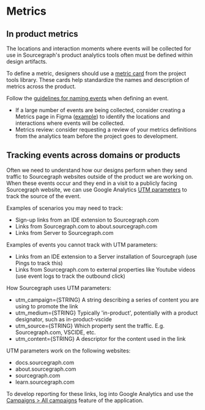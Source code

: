 # Metrics

## In product metrics

The locations and interaction moments where events will be collected for use in Sourcegraph's product analytics tools often must be defined within design artifacts.

To define a metric, designers should use a [metric card](https://www.figma.com/file/8qNcDzOXLj1hcOM76WDPN9/%F0%9F%9B%A0Project-Tools?node-id=2597%3A6172) from the project tools library. These cards help standardize the names and description of metrics across the product.

Follow the [guidelines for naming events](../../../../bizops/tools/amplitude.md#adding-events-to-amplitude) when defining an event.

- If a large number of events are being collected, consider creating a Metrics page in Figma ([example](https://www.figma.com/file/LfQUGTLvfYWxyuFoyQsptB/?node-id=251%3A7408)) to identify the locations and interactions where events will be collected.
- Metrics review: consider requesting a review of your metrics definitions from the analytics team before the project goes to development.


## Tracking events across domains or products

Often we need to understand how our designs perform when they send traffic to Sourcegraph websites outside of the product we are working on. When these events occur and they end in a visit to a publicly facing Sourcegraph website, we can use Google Analytics [UTM parameters](https://en.wikipedia.org/wiki/UTM_parameters) to track the source of the event. 

Examples of scenarios you may need to track:
* Sign-up links from an IDE extension to Sourcegraph.com
* Links from Sourcegraph.com to about.sourcegraph.com
* Links from Server to Sourcegraph.com

Examples of events you cannot track with UTM parameters:
* Links from an IDE extension to a Server installation of Sourcegraph (use Pings to track this)
* Links from Sourcegraph.com to external properties like Youtube videos (use event logs to track the outbound click)

How Sourcegraph uses UTM parameters:
* utm_campaign={STRING} A string describing a series of content you are using to promote the link
* utm_medium={STRING} Typically 'in-product', potentially with a product designator, such as in-product-vscide
* utm_source={STRING} Which property sent the traffic. E.g. Sourcegraph.com, VSCIDE, etc.
* utm_content={STRING} A descriptor for the content used in the link


UTM parameters work on the following websites:
* docs.sourcegraph.com
* about.sourcegraph.com
* sourcegraph.com
* learn.sourcegraph.com

To develop reporting for these links, log into Google Analytics and use the [Campaigns > All campaigns](https://analytics.google.com/analytics/web/?utm_source=GA_Monthly_Snapshot&utm_medium=email&utm_campaign=GA_Monthly_Snapshot_January&utm_content=See_My_Full_Report#/report/trafficsources-campaigns/a40540747w150533180p155508056/_u.date00=20220129&_u.date01=20220207/) feature of the application.
